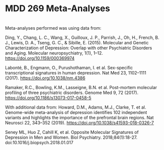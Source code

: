 # MDD 269 Meta-Analyses <h1>

Meta-analyses performed was using data from: 

Ding, Y., Chang, L. C., Wang, X., Guilloux, J. P., Parrish, J., Oh, H., French, B. J., Lewis, D. A., Tseng, G. C., & Sibille, E. (2015). Molecular and Genetic Characterization of Depression: Overlap with other Psychiatric Disorders and Aging. Molecular neuropsychiatry, 1(1), 1–12. https://doi.org/10.1159/000369974

Labonté, B., Engmann, O., Purushothaman, I. et al. Sex-specific transcriptional signatures in human depression. Nat Med 23, 1102–1111 (2017). https://doi.org/10.1038/nm.4386

Ramaker, R.C., Bowling, K.M., Lasseigne, B.N. et al. Post-mortem molecular profiling of three psychiatric disorders. Genome Med 9, 72 (2017). https://doi.org/10.1186/s13073-017-0458-5


With additional data from: 
Howard, D.M., Adams, M.J., Clarke, T. et al. Genome-wide meta-analysis of depression identifies 102 independent variants and highlights the importance of the prefrontal brain regions. Nat Neurosci 22, 343–352 (2019). https://doi.org/10.1038/s41593-018-0326-7

Seney ML, Huo Z, Cahill K, et al. Opposite Molecular Signatures of Depression in Men and Women. Biol Psychiatry. 2018;84(1):18-27. doi:10.1016/j.biopsych.2018.01.017 